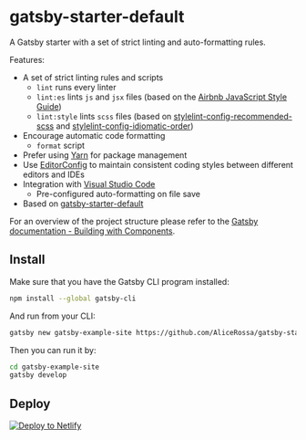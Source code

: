 # gatsby-starter-default
A Gatsby starter with a set of strict linting and auto-formatting rules.

Features:

* A set of strict linting rules and scripts
  * `lint` runs every linter
  * `lint:es` lints `js` and `jsx` files (based on the [Airbnb JavaScript Style Guide][])
  * `lint:style` lints `scss` files (based on [stylelint-config-recommended-scss][] and [stylelint-config-idiomatic-order][])
* Encourage automatic code formatting
  * `format` script
* Prefer using [Yarn](https://yarnpkg.com) for package management
* Use [EditorConfig](http://editorconfig.org) to maintain consistent coding styles between different editors and IDEs
* Integration with [Visual Studio Code](https://code.visualstudio.com)
  * Pre-configured auto-formatting on file save
* Based on [gatsby-starter-default](https://github.com/gatsbyjs/gatsby-starter-default)

For an overview of the project structure please refer to the [Gatsby documentation - Building with Components](https://www.gatsbyjs.org/docs/building-with-components/).

## Install

Make sure that you have the Gatsby CLI program installed:
```sh
npm install --global gatsby-cli
```

And run from your CLI:
```sh
gatsby new gatsby-example-site https://github.com/AliceRossa/gatsby-starter-default
```

Then you can run it by:
```sh
cd gatsby-example-site
gatsby develop
```

[airbnb javascript style guide]: https://github.com/airbnb/javascript
[stylelint-config-recommended-scss]: https://github.com/kristerkari/stylelint-config-recommended-scss
[stylelint-config-idiomatic-order]: https://github.com/ream88/stylelint-config-idiomatic-order

## Deploy

[![Deploy to Netlify](https://www.netlify.com/img/deploy/button.svg)](https://app.netlify.com/start/deploy?repository=https://github.com/AliceRossa/gatsby-starter-default)

